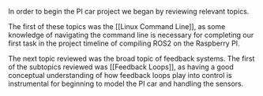 In order to begin the PI car project we began by reviewing relevant topics. 

The first of these topics was the [[Linux Command Line]], as some knowledge of navigating the command line is necessary for completing our first task in the project timeline of compiling ROS2 on the Raspberry PI.

The next topic reviewed was the broad topic of feedback systems. The first of the subtopics reviewed was [[Feedback Loops]], as having a good conceptual understanding of how feedback loops play into control is instrumental for beginning to model the PI car and handling the sensors.
